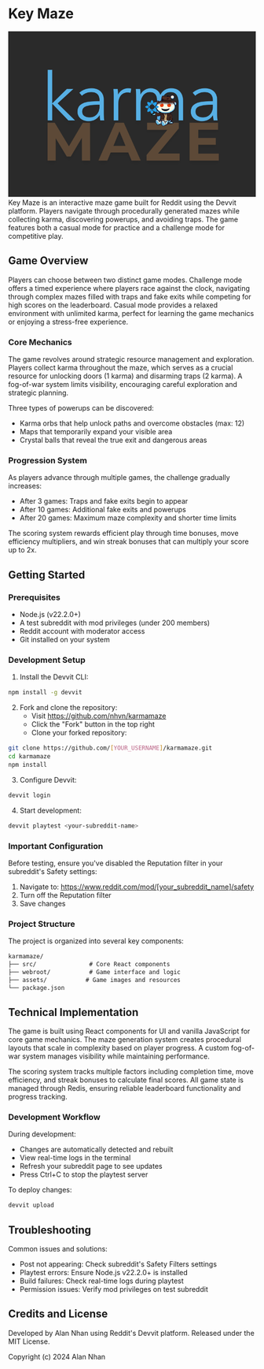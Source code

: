 # Key Maze
![Karma Maze Cover](assets/Karma%20Maze.png)
Key Maze is an interactive maze game built for Reddit using the Devvit platform. Players navigate through procedurally generated mazes while collecting karma, discovering powerups, and avoiding traps. The game features both a casual mode for practice and a challenge mode for competitive play.

## Game Overview

Players can choose between two distinct game modes. Challenge mode offers a timed experience where players race against the clock, navigating through complex mazes filled with traps and fake exits while competing for high scores on the leaderboard. Casual mode provides a relaxed environment with unlimited karma, perfect for learning the game mechanics or enjoying a stress-free experience.

### Core Mechanics

The game revolves around strategic resource management and exploration. Players collect karma throughout the maze, which serves as a crucial resource for unlocking doors (1 karma) and disarming traps (2 karma). A fog-of-war system limits visibility, encouraging careful exploration and strategic planning.

Three types of powerups can be discovered:
- Karma orbs that help unlock paths and overcome obstacles (max: 12)
- Maps that temporarily expand your visible area
- Crystal balls that reveal the true exit and dangerous areas

### Progression System

As players advance through multiple games, the challenge gradually increases:
- After 3 games: Traps and fake exits begin to appear
- After 10 games: Additional fake exits and powerups
- After 20 games: Maximum maze complexity and shorter time limits

The scoring system rewards efficient play through time bonuses, move efficiency multipliers, and win streak bonuses that can multiply your score up to 2x.

## Getting Started

### Prerequisites
- Node.js (v22.2.0+)
- A test subreddit with mod privileges (under 200 members)
- Reddit account with moderator access
- Git installed on your system

### Development Setup

1. Install the Devvit CLI:
```bash
npm install -g devvit
```

2. Fork and clone the repository:
   - Visit https://github.com/nhvn/karmamaze
   - Click the "Fork" button in the top right
   - Clone your forked repository:
```bash
git clone https://github.com/[YOUR_USERNAME]/karmamaze.git
cd karmamaze
npm install
```

3. Configure Devvit:
```bash
devvit login
```

4. Start development:
```bash
devvit playtest <your-subreddit-name>
```

### Important Configuration

Before testing, ensure you've disabled the Reputation filter in your subreddit's Safety settings:
1. Navigate to: https://www.reddit.com/mod/[your_subreddit_name]/safety
2. Turn off the Reputation filter
3. Save changes

### Project Structure

The project is organized into several key components:
```
karmamaze/
├── src/               # Core React components
├── webroot/           # Game interface and logic
├── assets/           # Game images and resources
└── package.json
```

## Technical Implementation

The game is built using React components for UI and vanilla JavaScript for core game mechanics. The maze generation system creates procedural layouts that scale in complexity based on player progress. A custom fog-of-war system manages visibility while maintaining performance.

The scoring system tracks multiple factors including completion time, move efficiency, and streak bonuses to calculate final scores. All game state is managed through Redis, ensuring reliable leaderboard functionality and progress tracking.

### Development Workflow

During development:
- Changes are automatically detected and rebuilt
- View real-time logs in the terminal
- Refresh your subreddit page to see updates
- Press Ctrl+C to stop the playtest server

To deploy changes:
```bash
devvit upload
```

## Troubleshooting

Common issues and solutions:
- Post not appearing: Check subreddit's Safety Filters settings
- Playtest errors: Ensure Node.js v22.2.0+ is installed
- Build failures: Check real-time logs during playtest
- Permission issues: Verify mod privileges on test subreddit

## Credits and License

Developed by Alan Nhan using Reddit's Devvit platform. Released under the MIT License.

Copyright (c) 2024 Alan Nhan
